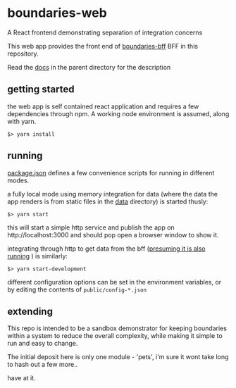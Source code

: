 # boundaries-web

A React frontend demonstrating separation of integration concerns

This web app provides the front end of [boundaries-bff](../bff) BFF in this repository.

Read the [docs](../README.md) in the parent directory for the description

## getting started

the web app is self contained react application and requires a few dependencies through npm. A working node environment is assumed, along with yarn.

`$> yarn install`

## running

[package.json](package.json) defines a few convenience scripts for running in different modes.

a fully local mode using memory integration for data (where the data the app renders is from static files in the [data](./src/integration/memoryMapping/data) directory) is started thusly:

`$> yarn start`

this will start a simple http service and publish the app on http://localhost:3000 and should pop open a browser window to show it.

integrating through http to get data from the bff ([presuming it is also running](../bff/README.md) ) is similarly:

`$> yarn start-development`

different configuration options can be set in the environment variables, or by editing the contents of `public/config-*.json`

## extending

This repo is intended to be a sandbox demonstrator for keeping boundaries within a system to reduce the overall complexity, while making it simple to run and easy to change.

The initial deposit here is only one module - 'pets', i'm sure it wont take long to hash out a few more..

have at it.

